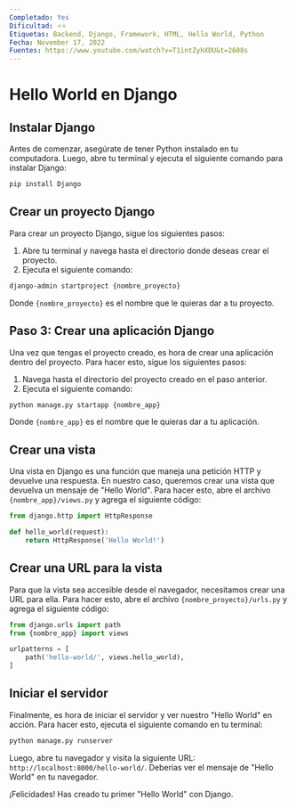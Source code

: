 ```yaml
---
Completado: Yes
Dificultad: ⭐⭐
Etiquetas: Backend, Django, Framework, HTML, Hello World, Python
Fecha: November 17, 2022
Fuentes: https://www.youtube.com/watch?v=T1intZyhXDU&t=2608s
---
```


# Hello World en Django

## Instalar Django

Antes de comenzar, asegúrate de tener Python instalado en tu computadora. Luego, abre tu terminal y ejecuta el siguiente comando para instalar Django:

```bash
pip install Django
```

## Crear un proyecto Django

Para crear un proyecto Django, sigue los siguientes pasos:

1. Abre tu terminal y navega hasta el directorio donde deseas crear el proyecto.
2. Ejecuta el siguiente comando:

```bash
django-admin startproject {nombre_proyecto}
```

Donde `{nombre_proyecto}` es el nombre que le quieras dar a tu proyecto.

## Paso 3: Crear una aplicación Django

Una vez que tengas el proyecto creado, es hora de crear una aplicación dentro del proyecto. Para hacer esto, sigue los siguientes pasos:

1. Navega hasta el directorio del proyecto creado en el paso anterior.
2. Ejecuta el siguiente comando:

```bash
python manage.py startapp {nombre_app}
```

Donde `{nombre_app}` es el nombre que le quieras dar a tu aplicación.

## Crear una vista

Una vista en Django es una función que maneja una petición HTTP y devuelve una respuesta. En nuestro caso, queremos crear una vista que devuelva un mensaje de "Hello World". Para hacer esto, abre el archivo `{nombre_app}/views.py` y agrega el siguiente código:

```python
from django.http import HttpResponse

def hello_world(request):
    return HttpResponse('Hello World!')
```

## Crear una URL para la vista

Para que la vista sea accesible desde el navegador, necesitamos crear una URL para ella. Para hacer esto, abre el archivo `{nombre_proyecto}/urls.py` y agrega el siguiente código:

```python
from django.urls import path
from {nombre_app} import views

urlpatterns = [
    path('hello-world/', views.hello_world),
]
```

## Iniciar el servidor

Finalmente, es hora de iniciar el servidor y ver nuestro "Hello World" en acción. Para hacer esto, ejecuta el siguiente comando en tu terminal:

```bash
python manage.py runserver
```

Luego, abre tu navegador y visita la siguiente URL: `http://localhost:8000/hello-world/`. Deberías ver el mensaje de "Hello World" en tu navegador.

¡Felicidades! Has creado tu primer "Hello World" con Django.
